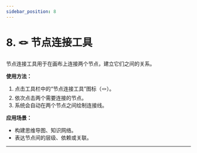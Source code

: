```yaml
---
sidebar_position: 8
---
```


# 8. 🪢 节点连接工具

节点连接工具用于在画布上连接两个节点，建立它们之间的关系。

**使用方法：**
1. 点击工具栏中的“节点连接工具”图标（🪢）。
2. 依次点击两个需要连接的节点。
3. 系统会自动在两个节点之间绘制连接线。

**应用场景：**
- 构建思维导图、知识网络。
- 表达节点间的层级、依赖或关联。

---
